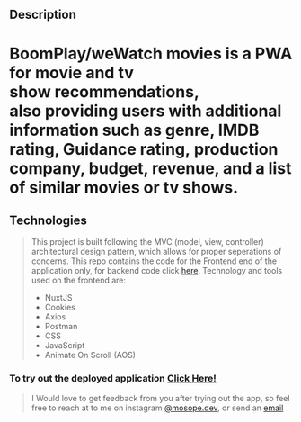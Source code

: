 ## Description
# BoomPlay/weWatch movies is a PWA for movie and tv show recommendations, also providing users with additional information such as genre, IMDB rating, Guidance rating, production company, budget, revenue, and a list of similar movies or tv shows.
## Technologies
> This project is built following the MVC (model, view, controller) architectural design pattern, which allows for proper seperations of concerns. This repo contains the code for the Frontend end of the application only, for backend code click [here](https://github.com/Mosope-Adeyemi-dev/BoomPlay-API).
Technology and tools used on the frontend are:
> - NuxtJS
> - Cookies
> - Axios
> - Postman
> - CSS
> - JavaScript
> - Animate On Scroll (AOS)

### To try out the deployed application [Click Here!](https://we-watch-movies.netlify.app/sign-up)
> I Would love to get feedback from you after trying out the app, so feel free to reach at to me on instagram [@mosope.dev](https://www.instagram.com/mosope.dev/), or send an [email](mosope.adeyemi.dev@gmail.com)
